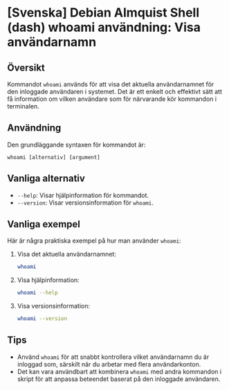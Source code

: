 # [Svenska] Debian Almquist Shell (dash) whoami användning: Visa användarnamn

## Översikt
Kommandot `whoami` används för att visa det aktuella användarnamnet för den inloggade användaren i systemet. Det är ett enkelt och effektivt sätt att få information om vilken användare som för närvarande kör kommandon i terminalen.

## Användning
Den grundläggande syntaxen för kommandot är:

```
whoami [alternativ] [argument]
```

## Vanliga alternativ
- `--help`: Visar hjälpinformation för kommandot.
- `--version`: Visar versionsinformation för `whoami`.

## Vanliga exempel
Här är några praktiska exempel på hur man använder `whoami`:

1. Visa det aktuella användarnamnet:
   ```bash
   whoami
   ```

2. Visa hjälpinformation:
   ```bash
   whoami --help
   ```

3. Visa versionsinformation:
   ```bash
   whoami --version
   ```

## Tips
- Använd `whoami` för att snabbt kontrollera vilket användarnamn du är inloggad som, särskilt när du arbetar med flera användarkonton.
- Det kan vara användbart att kombinera `whoami` med andra kommandon i skript för att anpassa beteendet baserat på den inloggade användaren.